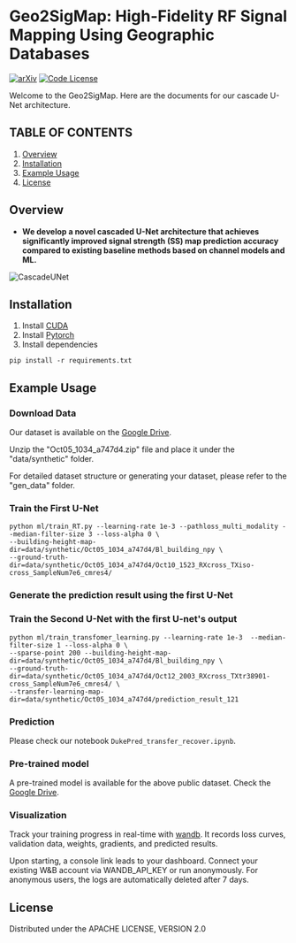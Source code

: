 # Geo2SigMap: High-Fidelity RF Signal Mapping Using Geographic Databases
[![arXiv](https://img.shields.io/badge/arXiv-2312.14303-green?color=FF8000?color=009922)](https://arxiv.org/abs/2312.14303)
[![Code License](https://img.shields.io/badge/Code%20License-Apache_2.0-yellow.svg)](https://github.com/dvlab-research/LongLoRA/blob/main/LICENSE)


Welcome to the Geo2SigMap. Here are the documents for our cascade U-Net architecture. 

## TABLE OF CONTENTS
1. [Overview](#overview)
2. [Installation](#installation)
3. [Example Usage](#example-usage)
4. [License](#license)

## Overview

* **We develop a novel cascaded U-Net architecture that achieves significantly improved signal strength (SS) map prediction accuracy compared to existing baseline methods based on channel models and ML.**

![CascadeUNet](https://github.com/functions-lab/geo2sigmap/assets/24806755/f7daa234-5f01-4bf5-895a-f5b10410a806)
   
## Installation

1. Install [CUDA](https://developer.nvidia.com/cuda-downloads)
2. Install [Pytorch](https://pytorch.org/get-started/locally/)
3. Install dependencies
```console
pip install -r requirements.txt
```



## Example Usage

### Download Data

Our dataset is available on the [Google Drive](https://drive.google.com/drive/folders/1x3lM8a2jTl197D0C10eFCBiUgEtFmZwq?usp=sharing).

Unzip the "Oct05_1034_a747d4.zip" file and place it under the "data/synthetic" folder.

For detailed dataset structure or generating your dataset, please refer to the "gen_data" folder.

### Train the First U-Net

```console
python ml/train_RT.py --learning-rate 1e-3 --pathloss_multi_modality --median-filter-size 3 --loss-alpha 0 \
--building-height-map-dir=data/synthetic/Oct05_1034_a747d4/Bl_building_npy \
--ground-truth-dir=data/synthetic/Oct05_1034_a747d4/Oct10_1523_RXcross_TXiso-cross_SampleNum7e6_cmres4/
```
### Generate the prediction result using the first U-Net

### Train the Second U-Net with the first U-net's output

```console
python ml/train_transfomer_learning.py --learning-rate 1e-3  --median-filter-size 1 --loss-alpha 0 \
--sparse-point 200 --building-height-map-dir=data/synthetic/Oct05_1034_a747d4/Bl_building_npy \
--ground-truth-dir=data/synthetic/Oct05_1034_a747d4/Oct12_2003_RXcross_TXtr38901-cross_SampleNum7e6_cmres4/ \
--transfer-learning-map-dir=data/synthetic/Oct05_1034_a747d4/prediction_result_121
```

### Prediction

Please check our notebook `DukePred_transfer_recover.ipynb`. 

### Pre-trained model

A pre-trained model is available for the above public dataset. Check the [Google Drive](https://drive.google.com/drive/folders/1x3lM8a2jTl197D0C10eFCBiUgEtFmZwq?usp=sharing).



### Visualization

Track your training progress in real-time with [wandb](https://wandb.ai/site). It records loss curves, validation data, weights, gradients, and predicted results. 

Upon starting, a console link leads to your dashboard. Connect your existing W&B account via WANDB_API_KEY or run anonymously. For anonymous users, the logs are automatically deleted after 7 days.



    




## License

Distributed under the APACHE LICENSE, VERSION 2.0
